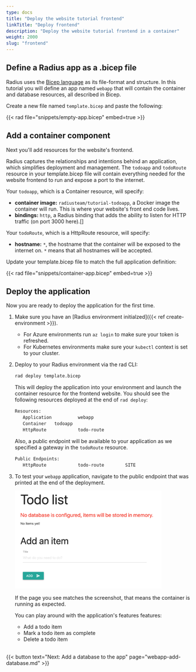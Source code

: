 ```yaml
---
type: docs
title: "Deploy the website tutorial frontend"
linkTitle: "Deploy frontend"
description: "Deploy the website tutorial frontend in a container"
weight: 2000
slug: "frontend"
---
```


## Define a Radius app as a .bicep file

Radius uses the [Bicep language](https://docs.microsoft.com/en-us/azure/azure-resource-manager/templates/bicep-overview) as its file-format and structure. In this tutorial you will define an app named `webapp` that will contain the container and database resources, all described in Bicep.

Create a new file named `template.bicep` and paste the following:

{{< rad file="snippets/empty-app.bicep" embed=true >}}

## Add a container component

Next you'll add resources for the website's frontend.

Radius captures the relationships and intentions behind an application, which simplifies deployment and management. The `todoapp` and `todoRoute` resource in your template.bicep file will contain everything needed for the website frontend to run and expose a port to the internet.

Your `todoapp`, which is a Container resource, will specify:
- **container image:** `radiusteam/tutorial-todoapp`, a Docker image the container will run. This is where your website's front end code lives.
- **bindings:** `http`, a Radius binding that adds the ability to listen for HTTP traffic (on port 3000 here).[]

Your `todoRoute`, which is a HttpRoute resource, will specify:
- **hostname:** `*`, the hostname that the container will be exposed to the internet on. `*` means that all hostnames will be accepted.

Update your template.bicep file to match the full application definition:

{{< rad file="snippets/container-app.bicep" embed=true >}}

## Deploy the application

Now you are ready to deploy the application for the first time.

1. Make sure you have an [Radius environment initialzed]({{< ref create-environment >}}).
   - For Azure environments run `az login` to make sure your token is refreshed.
   - For Kubernetes environments make sure your `kubectl`  context is set to your cluster.

2. Deploy to your Radius environment via the rad CLI:

   ```sh
   rad deploy template.bicep
   ```

   This will deploy the application into your environment and launch the container resource for the frontend website. You should see the following resources deployed at the end of `rad deploy`:

   ```sh
   Resources:
      Application          webapp
      Container   todoapp
      HttpRoute            todo-route
   ```

   Also, a public endpoint will be available to your application as we specified a gateway in the `todoRoute` resource.

   ```sh
   Public Endpoints:
      HttpRoute            todo-route        SITE
   ```

4. To test your `webapp` application, navigate to the public endpoint that was printed at the end of the deployment.

   <img src="todoapp-nodb.png" width="400" alt="screenshot of the todo application with no database">

   If the page you see matches the screenshot, that means the container is running as expected.

   You can play around with the application's features features:
   - Add a todo item
   - Mark a todo item as complete
   - Delete a todo item

<br>{{< button text="Next: Add a database to the app" page="webapp-add-database.md" >}}
